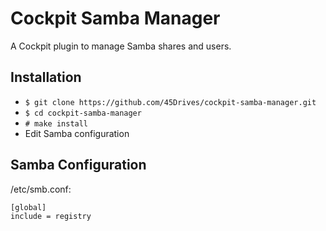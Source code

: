 # Cockpit Samba Manager
A Cockpit plugin to manage Samba shares and users.

## Installation
* `$ git clone https://github.com/45Drives/cockpit-samba-manager.git`
* `$ cd cockpit-samba-manager`
* `# make install`
* Edit Samba configuration

## Samba Configuration
/etc/smb.conf:
```
[global]
include = registry
```
